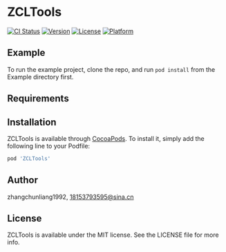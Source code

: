 # ZCLTools

[![CI Status](https://img.shields.io/travis/zhangchunliang1992/ZCLTools.svg?style=flat)](https://travis-ci.org/zhangchunliang1992/ZCLTools)
[![Version](https://img.shields.io/cocoapods/v/ZCLTools.svg?style=flat)](https://cocoapods.org/pods/ZCLTools)
[![License](https://img.shields.io/cocoapods/l/ZCLTools.svg?style=flat)](https://cocoapods.org/pods/ZCLTools)
[![Platform](https://img.shields.io/cocoapods/p/ZCLTools.svg?style=flat)](https://cocoapods.org/pods/ZCLTools)

## Example

To run the example project, clone the repo, and run `pod install` from the Example directory first.

## Requirements

## Installation

ZCLTools is available through [CocoaPods](https://cocoapods.org). To install
it, simply add the following line to your Podfile:

```ruby
pod 'ZCLTools'
```

## Author

zhangchunliang1992, 18153793595@sina.cn

## License

ZCLTools is available under the MIT license. See the LICENSE file for more info.
